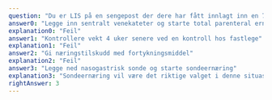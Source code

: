 ```yaml
---
question: "Du er LIS på en sengepost der dere har fått innlagt inn en 79 år gammel mann med vekt på 48 kg og BMI på 16.5 kg/m2. Han har emfysem. Dere har gjort kostregistrering og til tross for bruk av supplerende næringsdrikk, får han ikke i seg tilstrekkelig næring. Hva er mest riktig som neste tiltak med tanke på ernæringsstatus?"
answer0: "Legge inn sentralt venekateter og starte total parenteral ernæring"
explanation0: "Feil"
answer1: "Kontrollere vekt 4 uker senere ved en kontroll hos fastlege"
explanation1: "Feil"
answer2: "Gi næringstilskudd med fortykningsmiddel"
explanation2: "Feil"
answer3: "Legge ned nasogastrisk sonde og starte sondeernæring"
explanation3: "Sondeernæring vil være det riktige valget i denne situasjon. Sammenlignet med TPN er det rimeligere og har mindre komplikasjoner."
rightAnswer: 3
---
```

